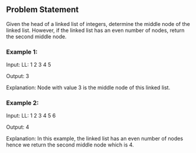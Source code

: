 ## Problem Statement
Given the head of a linked list of integers, determine the middle node of the linked list. 
However, if the linked list has an even number of nodes, return the second middle node.

### Example 1:
Input: LL: 1  2  3  4  5

Output: 3

Explanation: Node with value 3 is the middle node of this linked list.


### Example 2:
Input: LL: 1  2  3  4  5  6

Output: 4

Explanation:  In this example, the linked list has an even number of nodes hence we return the second middle node which is 4.